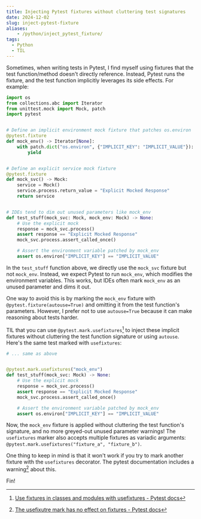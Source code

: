 ```yaml
---
title: Injecting Pytest fixtures without cluttering test signatures
date: 2024-12-02
slug: inject-pytest-fixture
aliases:
    - /python/inject_pytest_fixture/
tags:
  - Python
  - TIL
---
```


Sometimes, when writing tests in Pytest, I find myself using fixtures that the test
function/method doesn't directly reference. Instead, Pytest runs the fixture, and the test
function implicitly leverages its side effects. For example:

```py
import os
from collections.abc import Iterator
from unittest.mock import Mock, patch
import pytest


# Define an implicit environment mock fixture that patches os.environ
@pytest.fixture
def mock_env() -> Iterator[None]:
    with patch.dict("os.environ", {"IMPLICIT_KEY": "IMPLICIT_VALUE"}):
        yield


# Define an explicit service mock fixture
@pytest.fixture
def mock_svc() -> Mock:
    service = Mock()
    service.process.return_value = "Explicit Mocked Response"
    return service


# IDEs tend to dim out unused parameters like mock_env
def test_stuff(mock_svc: Mock, mock_env: Mock) -> None:
    # Use the explicit mock
    response = mock_svc.process()
    assert response == "Explicit Mocked Response"
    mock_svc.process.assert_called_once()

    # Assert the environment variable patched by mock_env
    assert os.environ["IMPLICIT_KEY"] == "IMPLICIT_VALUE"
```

In the `test_stuff` function above, we directly use the `mock_svc` fixture but not
`mock_env`. Instead, we expect Pytest to run `mock_env`, which modifies the environment
variables. This works, but IDEs often mark `mock_env` as an unused parameter and dims it
out.

One way to avoid this is by marking the `mock_env` fixture with
`@pytest.fixture(autouse=True)` and omitting it from the test function's parameters.
However, I prefer not to use `autouse=True` because it can make reasoning about tests
harder.

TIL that you can use `@pytest.mark.usefixtures`[^1] to inject these implicit fixtures
without cluttering the test function signature or using `autouse`. Here's the same test
marked with `usefixtures`:

```py
# ... same as above


@pytest.mark.usefixtures("mock_env")
def test_stuff(mock_svc: Mock) -> None:
    # Use the explicit mock
    response = mock_svc.process()
    assert response == "Explicit Mocked Response"
    mock_svc.process.assert_called_once()

    # Assert the environment variable patched by mock_env
    assert os.environ["IMPLICIT_KEY"] == "IMPLICIT_VALUE"
```

Now, the `mock_env` fixture is applied without cluttering the test function's signature, and
no more greyed-out unused parameter warnings! The `usefixtures` marker also accepts multiple
fixtures as variadic arguments: `@pytest.mark.usefixtures("fixture_a", "fixture_b")`.

One thing to keep in mind is that it won't work if you try to mark another fixture with the
`usefixtures` decorator. The pytest documentation includes a warning[^2] about this.

Fin!

[^1]:
    [Use fixtures in classes and modules with usefixtures - Pytest docs](https://docs.pytest.org/en/7.1.x/how-to/fixtures.html#usefixtures)

[^2]:
    [The usefixutre mark has no effect on fixtures - Pytest docs](https://docs.pytest.org/en/7.1.x/how-to/fixtures.html#usefixtures:~:text=usefixtures%20%3D%20cleandir-,Warning,-Note%20this%20mark)
